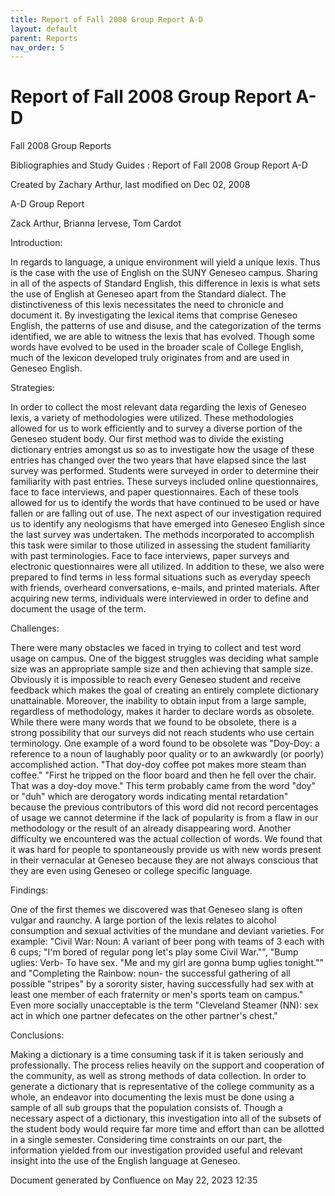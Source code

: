 ```yaml
---
title: Report of Fall 2008 Group Report A-D
layout: default
parent: Reports
nav_order: 5
---
```


# Report of Fall 2008 Group Report A-D

Fall 2008 Group Reports

Bibliographies and Study Guides : Report of Fall 2008 Group Report A-D

Created by  Zachary Arthur, last modified on Dec 02, 2008

A-D Group Report

Zack Arthur, Brianna Iervese, Tom Cardot

Introduction: 

In regards to language, a unique environment will yield a unique lexis.  Thus is the case with the use of English on the SUNY Geneseo campus. Sharing in all of the aspects of Standard English, this difference in lexis is what sets the use of English at Geneseo apart from the Standard dialect.  The distinctiveness of this lexis necessitates the need to chronicle and document it.  By investigating the lexical items that comprise Geneseo English, the patterns of use and disuse, and the categorization of the terms identified, we are able to witness the lexis that has evolved.  Though some words have evolved to be used in the broader scale of College English, much of the lexicon developed truly originates from and are used in Geneseo English.

Strategies:

In order to collect the most relevant data regarding the lexis of Geneseo lexis, a variety of methodologies were utilized.  These methodologies allowed for us to work efficiently and to survey a diverse portion of the Geneseo student body.  Our first method was to divide the existing dictionary entries amongst us so as to investigate how the usage of these entries has changed over the two years that have elapsed since the last survey was performed.  Students were surveyed in order to determine their familiarity with past entries.  These surveys included online questionnaires, face to face interviews, and paper questionnaires.  Each of these tools allowed for us to identify the words that have continued to be used or have fallen or are falling out of use.  The next aspect of our investigation required us to identify any neologisms that have emerged into Geneseo English since the last survey was undertaken.  The methods incorporated to accomplish this task were similar to those utilized in assessing the student familiarity with past terminologies. Face to face interviews, paper surveys and electronic questionnaires were all utilized.  In addition to these, we also were prepared to find terms in less formal situations such as everyday speech with friends, overheard conversations, e-mails, and printed materials.  After acquiring new terms, individuals were interviewed in order to define and document the usage of the term.

Challenges:  

There were many obstacles we faced in trying to collect and test word usage on campus.  One of the biggest struggles was deciding what sample size was an appropriate sample size and then achieving that sample size.  Obviously it is impossible to reach every Geneseo student and receive feedback which makes the goal of creating an entirely complete dictionary unattainable. Moreover, the inability to obtain input from a large sample, regardless of methodology, makes it harder to declare words as obsolete. While there were many words that we found to be obsolete, there is a strong possibility that our surveys did not reach students who use certain terminology.  One example of a word found to be obsolete was &quot;Doy-Doy: a reference to a noun of laughably poor quality or to an awkwardly (or poorly) accomplished action. &quot;That doy-doy coffee pot makes more steam than coffee.&quot; &quot;First he tripped on the floor board and then he fell over the chair. That was a doy-doy move.&quot; This term probably came from the word &quot;doy&quot; or &quot;duh&quot; which are derogatory words indicating mental retardation&quot;  because the previous contributors of this word did not record percentages of usage we cannot determine if the lack of popularity is from a flaw in our methodology or the result of an already disappearing word.  Another difficulty we encountered was the actual collection of words.  We found that it was hard for people to spontaneously provide us with new words present in their vernacular at Geneseo because they are not always conscious that they are even using Geneseo or college specific language. 

Findings:

One of the first themes we discovered was that Geneseo slang is often vulgar and raunchy.  A large portion of the lexis relates to alcohol consumption and sexual activities of the mundane and deviant varieties.  For example: &quot;Civil War: Noun: A variant of beer pong with teams of 3 each with 6 cups; &quot;I'm bored of regular pong let's play some Civil War.&quot;&quot;, &quot;Bump uglies: Verb- To have sex. &quot;Me and my girl are gonna bump uglies tonight.&quot;&quot; and &quot;Completing the Rainbow: noun- the successful gathering of all possible &quot;stripes&quot; by a sorority sister, having successfully had sex with at least one member of each fraternity or men's sports team on campus.&quot; Even more socially unacceptable is the term &quot;Cleveland Steamer (NN): sex act in which one partner defecates on the other partner's chest.&quot;    

Conclusions:

Making a dictionary is a time consuming task if it is taken seriously and professionally.  The process relies heavily on the support and cooperation of the community, as well as strong methods of data collection.  In order to generate a dictionary that is representative of the college community as a whole, an endeavor into documenting the lexis must be done using a sample of all sub groups that the population consists of.  Though a necessary aspect of a dictionary, this investigation into all of the subsets of the student body would require far more time and effort than can be allotted in a single semester.  Considering time constraints on our part, the information yielded from our investigation provided useful  and relevant insight into the use of the English language at Geneseo.

Document generated by Confluence on May 22, 2023 12:35


